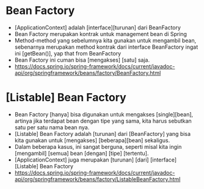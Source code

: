 # Bean Factory
- [ApplicationContext] adalah [interface][turunan] dari BeanFactory
- Bean Factory merupakan kontrak untuk management bean di Spring
- Method-method yang sebelumnya kita gunakan untuk mengambil bean,
    sebenarnya merupakan method kontrak dari interface BeanFactory
    ingat ini [getBean()], yap that from BeanFactory
- Bean Factory ini cuman bisa [mengakses] [satu] saja.
- https://docs.spring.io/spring-framework/docs/current/javadoc-api/org/springframework/beans/factory/BeanFactory.html

# [Listable] Bean Factory
- Bean Factory [hanya] bisa digunakan untuk mengakses [single][bean], artinya jika terdapat bean
    dengan tipe yang sama, kita harus sebutkan satu per satu nama bean nya.
- [Listable] Bean Factory adalah [turunan] dari [BeanFactory] yang bisa kita gunakan untuk [mengakses]
    [beberapa][bean] sekaligus.
- Dalam beberapa kasus, ini sangat berguna, seperti misal kita ingin [mengambil] 
    [semua] bean [dengan] [tipe] [tertentu].
- [ApplicationContext] juga merupakan [turunan] [dari] [interface] [Listable] Bean Factory
- https://docs.spring.io/spring-framework/docs/current/javadoc-api/org/springframework/beans/factory/ListableBeanFactory.html 